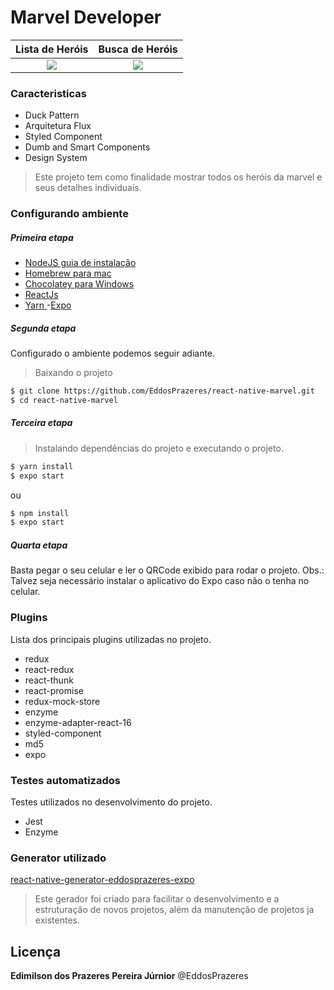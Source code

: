 # Marvel Developer 
Lista de Heróis            |  Busca de Heróis
:-------------------------:|:-------------------------:
![](https://i.ibb.co/p4xbJFc/Home.jpg)  |  ![](https://i.ibb.co/wpcRdMW/Busca.jpg)
### Caracteristicas

  - Duck Pattern
  - Arquitetura Flux
  - Styled Component
  - Dumb and Smart Components 
  - Design System

> Este projeto tem como finalidade mostrar todos os heróis da marvel e seus detalhes individuais.

### Configurando ambiente

##### Primeira etapa
- [NodeJS guia de instalação](https://nodejs.org/en/download/package-manager/ "Instalação")
- [Homebrew para mac](https://brew.sh/index_pt-br "Instalação")
- [Chocolatey para Windows](https://chocolatey.org/ "Instalação")
- [ReactJs ](https://reactjs.org/docs/add-react-to-a-new-app.html "Instalação")
- [Yarn ](https://yarnpkg.com/lang/en/docs/install/#mac-stable "Instalação")
-[Expo](https://docs.expo.io/versions/latest/introduction/installation/)

##### Segunda etapa

Configurado o ambiente podemos seguir adiante.

> Baixando o projeto
```sh
$ git clone https://github.com/EddosPrazeres/react-native-marvel.git
$ cd react-native-marvel
```


##### Terceira etapa


> Instalando dependências do projeto e executando o projeto.
```sh
$ yarn install
$ expo start
```
ou
```sh
$ npm install
$ expo start
```



##### Quarta etapa

Basta pegar o seu celular e ler o QRCode exibido para rodar o projeto. 
Obs.: Talvez seja necessário instalar o aplicativo do Expo caso não o tenha no celular.

### Plugins

Lista dos principais plugins utilizadas no projeto.

  - redux 
  - react-redux
  - react-thunk
  - react-promise
  - redux-mock-store
  - enzyme
  - enzyme-adapter-react-16
  - styled-component
  - md5
  - expo
  

### Testes automatizados

Testes utilizados no desenvolvimento do projeto.

  - Jest
  - Enzyme
  
  
  ### Generator utilizado
  [react-native-generator-eddosprazeres-expo](https://github.com/EddosPrazeres/react-native-generator-eddosprazeres-expo)
  
> Este gerador foi criado para facilitar o desenvolvimento e a estruturação de novos projetos, além da manutenção de projetos ja existentes.



Licença
----
**Edimilson dos Prazeres Pereira Júrnior** @EddosPrazeres
